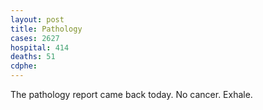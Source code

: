 ```yaml
---
layout: post
title: Pathology
cases: 2627
hospital: 414
deaths: 51
cdphe: 
---
```


The pathology report came back today. No cancer. Exhale.

